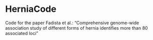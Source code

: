 # HerniaCode
Code for the paper Fadista et al.: “Comprehensive genome-wide association study of different forms of hernia identifies more than 80 associated loci”
